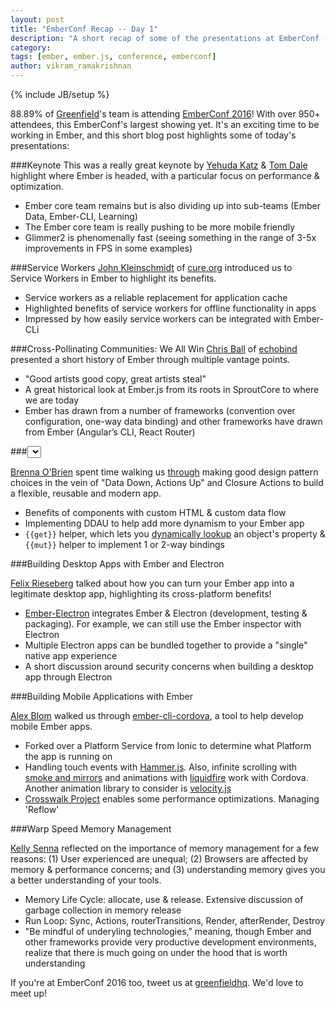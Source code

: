```yaml
---
layout: post
title: "EmberConf Recap -- Day 1"
description: "A short recap of some of the presentations at EmberConf -- Day 1"
category:
tags: [ember, ember.js, conference, emberconf]
author: vikram_ramakrishnan
---
```

{% include JB/setup %}

88.89% of [Greenfield](www.greenfieldhq.com)'s team is attending [EmberConf 2016](http://emberconf.com/schedule.html)!
With over 950+ attendees, this EmberConf's largest showing yet. It's an
exciting time to be working in Ember, and this short blog post highlights 
some of today's presentations:

###Keynote
This was a really great keynote by [Yehuda Katz](https://twitter.com/wycats) & [Tom Dale](https://twitter.com/tomdale) highlight where Ember is headed, with a particular focus on performance & optimization.

- Ember core team remains but is also dividing up into sub-teams (Ember Data, Ember-CLI, Learning)
- The Ember core team is really pushing to be more mobile friendly
- Glimmer2 is phenomenally fast (seeing something in the range of 3-5x improvements in FPS in some examples)

###Service Workers
[John Kleinschmidt](https://twitter.com/jkleinsc) of [cure.org](https://cure.org/) introduced us to Service Workers in Ember to highlight its benefits.

- Service workers as a reliable replacement for application cache
- Highlighted benefits of service workers for offline functionality in apps
- Impressed by how easily service workers can be integrated with Ember-CLi

###Cross-Pollinating Communities: We All Win
[Chris Ball](https://twitter.com/cball_) of [echobind](https://echobind.com/) presented a short history of Ember through multiple vantage points.

- "Good artists good copy, great artists steal"
- A great historical look at Ember.js from its roots in SproutCore to where we are today
- Ember has drawn from a number of frameworks (convention over configuration, one-way data binding) and other frameworks have drawn from Ember (Angular’s CLI, React Router)

###<select>ing Good Ember Patterns

[Brenna O'Brien](https://twitter.com/brnnbrn) spent time walking us [through](http://talks.brennaobrien.com/ember-select/selecting-good-ember-patterns.pdf) making good design pattern
choices in the vein of "Data Down, Actions Up" and Closure Actions to build
a flexible, reusable and modern app.

- Benefits of components with custom HTML & custom data flow
- Implementing DDAU to help add more dynamism to your Ember app
- `{{get}}` helper, which lets you [dynamically lookup](http://emberjs.com/api/classes/Ember.Templates.helpers.html#method_get) an object's property &`{{mut}}` helper to implement 1 or 2-way bindings

###Building Desktop Apps with Ember and Electron

[Felix Rieseberg](https://twitter.com/felixrieseberg) talked about how you can turn your Ember app into a legitimate
desktop app, highlighting its cross-platform benefits!

- [Ember-Electron](https://github.com/felixrieseberg/ember-electron) integrates Ember & Electron (development, testing & packaging). For example, we can still use the Ember inspector with Electron
- Multiple Electron apps can be bundled together to provide a "single" native app experience
- A short discussion around security concerns when building a desktop app through Electron

###Building Mobile Applications with Ember

[Alex Blom](https://twitter.com/AlexBlom) walked us through [ember-cli-cordova](https://github.com/poetic/ember-cli-cordova), a tool to help develop mobile Ember apps.

- Forked over a Platform Service from Ionic to determine what Platform the app is running on
- Handling touch events with [Hammer.js](http://hammerjs.github.io/). Also, infinite scrolling with [smoke and mirrors](https://github.com/runspired/smoke-and-mirrors) and animations with [liquidfire](https://github.com/ember-animation/liquid-fire) work with Cordova. Another animation library to consider is [velocity.js](https://github.com/julianshapiro/velocity)
- [Crosswalk Project](https://crosswalk-project.org/) enables some performance optimizations. Managing 'Reflow'

###Warp Speed Memory Management

[Kelly Senna](https://twitter.com/simplysenna) reflected on the importance of memory management
for a few reasons: (1) User experienced are unequal; (2) Browsers are affected
by memory & performance concerns; and (3) understanding memory gives you a
better understanding of your tools.

- Memory Life Cycle: allocate, use & release. Extensive discussion of garbage collection in memory release
- Run Loop: Sync, Actions, routerTransitions, Render, afterRender, Destroy
- "Be mindful of underyling technologies," meaning, though Ember and other frameworks provide very productive development environments, realize that there is much going on under the hood that is worth understanding

If you're at EmberConf 2016 too, tweet us at [greenfieldhq](https://twitter.com/greenfieldhq). We'd love to meet up!

